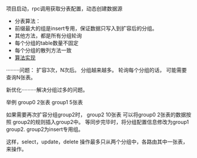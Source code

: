 项目启动，rpc调用获取分表配置，动态创建数据源


 * 分表算法：
 * 前缀最大的组是insert专用，保证数据只写入到扩容后的分组。
 * 其他方法，都是所有分组轮询
 * 每个分组的table数量不固定
 * 每个分组的散列方法一致
 * [算法实现](https://github.com/xiaoy00/sharding-jdbc-springcloud-plugin/blob/master/yxp-sharding/src/main/java/com/xin/sharding/algorithm/MyGroupComplexKeysShardingAlgorithm.java)
 
 ·········问题： 扩容3次，N次后。    分组越来越多。 轮询每个分组的话， 可能需要查询N张表。
 
 
 新优化··········解决分组过多的问题。
 
  举例 group0  2张表
       group1  5张表
    
 如果需要再次扩容分组group2时，
 group2    10张表
 可以将group0 2张表的数据按照 group2的规则插入group2中。
 等同步完毕时，将分组配置信息修改为group1 group2.   group2为insert专用组。
 
 这样，select，update，delete 操作最多只从两个分组中，各路由其中一张表，来操作。
